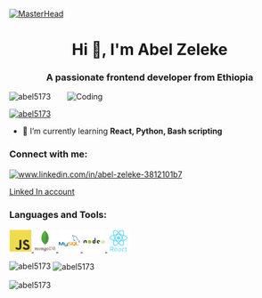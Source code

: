 [![MasterHead](https://1.bp.blogspot.com/https://github.com/Abel5173/Web-Projects/blob/main/html-css-projects/web_development.gif)](https://rishavchanda.io)
<h1 align="center">Hi 👋, I'm Abel Zeleke</h1>
<h3 align="center">A passionate frontend developer from Ethiopia</h3>
<img align="right" src="https://camo.githubusercontent.com/40165a147c3dcea0fa1db780bb533fc5f98546ccfb9d5d05ddb2f429277f5348/68747470733a2f2f616e616c7974696373696e6469616d61672e636f6d2f77702d636f6e74656e742f75706c6f6164732f323031382f31322f646576656c6f7065722d6472696262626c652e676966" width="400" alt="Coding">

<p align="left"> <img src="https://komarev.com/ghpvc/?username=abel5173&label=Profile%20views&color=0e75b6&style=flat" alt="abel5173" /> </p>

<p align="left"> <a href="https://github.com/ryo-ma/github-profile-trophy"><img src="https://github-profile-trophy.vercel.app/?username=abel5173" alt="abel5173" /></a> </p>

- 🌱 I’m currently learning **React, Python, Bash scripting**

<h3 align="left">Connect with me:</h3>
<p align="left">
<a href="www.linkedin.com/in/abel-zeleke-3812101b7" target="blank"><img align="center" src="https://raw.githubusercontent.com/rahuldkjain/github-profile-readme-generator/master/src/images/icons/Social/linked-in-alt.svg" alt="www.linkedin.com/in/abel-zeleke-3812101b7" height="30" width="40" /></a>
</p> <a href="www.linkedin.com/in/abel-zeleke-3812101b7">Linked In account</a>

<h3 align="left">Languages and Tools:</h3>
<p align="left"> <a href="https://developer.mozilla.org/en-US/docs/Web/JavaScript" target="_blank" rel="noreferrer"> <img src="https://raw.githubusercontent.com/devicons/devicon/master/icons/javascript/javascript-original.svg" alt="javascript" width="40" height="40"/> </a> <a href="https://www.mongodb.com/" target="_blank" rel="noreferrer"> <img src="https://raw.githubusercontent.com/devicons/devicon/master/icons/mongodb/mongodb-original-wordmark.svg" alt="mongodb" width="40" height="40"/> </a> <a href="https://www.mysql.com/" target="_blank" rel="noreferrer"> <img src="https://raw.githubusercontent.com/devicons/devicon/master/icons/mysql/mysql-original-wordmark.svg" alt="mysql" width="40" height="40"/> </a> <a href="https://nodejs.org" target="_blank" rel="noreferrer"> <img src="https://raw.githubusercontent.com/devicons/devicon/master/icons/nodejs/nodejs-original-wordmark.svg" alt="nodejs" width="40" height="40"/> </a> <a href="https://reactjs.org/" target="_blank" rel="noreferrer"> <img src="https://raw.githubusercontent.com/devicons/devicon/master/icons/react/react-original-wordmark.svg" alt="react" width="40" height="40"/> </a> </p>

<p><img align="left" src="https://github-readme-stats.vercel.app/api/top-langs?username=abel5173&show_icons=true&locale=en&layout=compact" alt="abel5173" /></p>

<p>&nbsp;<img align="center" src="https://github-readme-stats.vercel.app/api?username=abel5173&show_icons=true&locale=en" alt="abel5173" /></p>

<p><img align="center" src="https://github-readme-streak-stats.herokuapp.com/?user=abel5173&" alt="abel5173" /></p>

